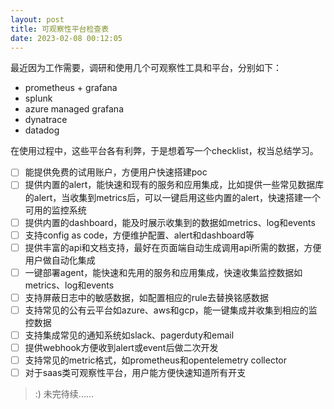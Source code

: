 ```yaml
---
layout: post
title: 可观察性平台检查表
date: 2023-02-08 00:12:05
---
```


最近因为工作需要，调研和使用几个可观察性工具和平台，分别如下：

- prometheus + grafana
- splunk
- azure managed grafana
- dynatrace
- datadog

在使用过程中，这些平台各有利弊，于是想着写一个checklist，权当总结学习。

- [ ] 能提供免费的试用账户，方便用户快速搭建poc
- [ ] 提供内置的alert，能快速和现有的服务和应用集成，比如提供一些常见数据库的alert，当收集到metrics后，可以一键启用这些内置的alert，快速搭建一个可用的监控系统
- [ ] 提供内置的dashboard，能及时展示收集到的数据如metrics、log和events
- [ ] 支持config as code，方便维护配置、alert和dashboard等
- [ ] 提供丰富的api和文档支持，最好在页面端自动生成调用api所需的数据，方便用户做自动化集成
- [ ] 一键部署agent，能快速和先用的服务和应用集成，快速收集监控数据如metrics、log和events
- [ ] 支持屏蔽日志中的敏感数据，如配置相应的rule去替换铭感数据
- [ ] 支持常见的公有云平台如azure、aws和gcp，能一键集成并收集到相应的监控数据
- [ ] 支持集成常见的通知系统如slack、pagerduty和email
- [ ] 提供webhook方便收到alert或event后做二次开发
- [ ] 支持常见的metric格式，如prometheus和opentelemetry collector
- [ ] 对于saas类可观察性平台，用户能方便快速知道所有开支

> :) 未完待续......
